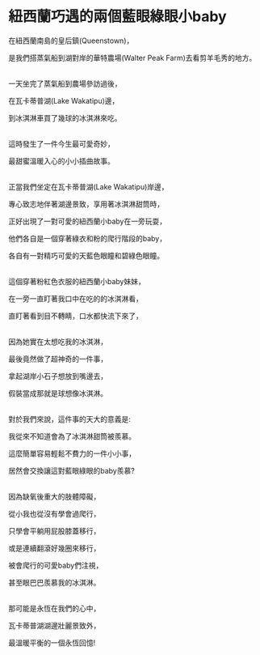 # 紐西蘭巧遇的兩個藍眼綠眼小baby

在紐西蘭南島的皇后鎮(Queenstown)，

是我們搭蒸氣船到湖對岸的華特農場(Walter Peak Farm)去看剪羊毛秀的地方。
<br/><br/>

一天坐完了蒸氣船到農場參訪過後，

在瓦卡蒂普湖(Lake Wakatipu)邊，

到冰淇淋車買了幾球的冰淇淋來吃。
<br/><br/>

這時發生了一件今生最可愛奇妙，

最甜蜜溫暖入心的小小插曲故事。
<br/><br/>

正當我們坐定在瓦卡蒂普湖(Lake Wakatipu)岸邊，

專心致志地伴著湖邊景致，享用著冰淇淋甜筒時，

正好出現了一對可愛的紐西蘭小baby在一旁玩耍，

他們各自是一個穿著綠衣和粉的爬行階段的baby，

各自有一對精巧可愛的天藍色眼瞳和碧綠色眼瞳。
<br/><br/>

這個穿著粉紅色衣服的紐西蘭小baby妹妹，

在一旁一直盯著我口中在吃的的冰淇淋看，

直盯著看到目不轉睛，口水都快流下來了，
<br/><br/>

因為她實在太想吃我的冰淇淋，

最後竟然做了超神奇的一件事，

拿起湖岸小石子想放到嘴邊去，

假裝當成那就是球想像冰淇淋。
<br/><br/>

對於我們來說，這件事的天大的意義是:

我從來不知道會為了冰淇淋甜筒被羨慕。

這麼簡單容易輕鬆不費力的一件小小事，

居然會交換讓這對藍眼綠眼的baby羨慕?
<br/><br/>

因為缺氧後重大的肢體障礙，

從小我也從沒有學會過爬行，

只學會平躺用屁股膝蓋移行，

或是連續翻滾好幾圈來移行，

被會爬行的可愛baby們注視，

甚至眼巴巴羨慕我的冰淇淋。
<br/><br/>

那可能是永恆在我們的心中，

瓦卡蒂普湖湖邊壯麗景致外，

最溫暖平衡的一個永恆回憶!

